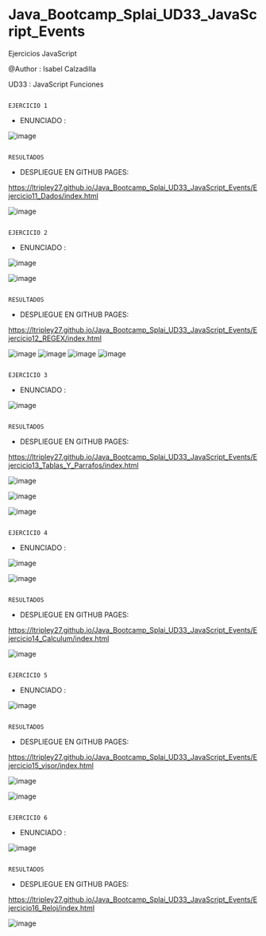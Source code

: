 # Java_Bootcamp_Splai_UD33_JavaScript_Events
Ejercicios JavaScript


@Author : Isabel Calzadilla 

UD33  :  JavaScript Funciones




                                                                  EJERCICIO 1
                                                                  
                                                                  
                                                                  
 - ENUNCIADO :
 
 
 ![image](https://user-images.githubusercontent.com/36207623/158640265-34794e3b-38b2-4ebe-93d4-1370369435a0.png)

 

                                                                  RESULTADOS
                                                                  
                                                                  
 - DESPLIEGUE EN GITHUB PAGES:


https://ltripley27.github.io/Java_Bootcamp_Splai_UD33_JavaScript_Events/Ejercicio11_Dados/index.html


![image](https://user-images.githubusercontent.com/36207623/158641140-7fa26b9b-3101-49cf-b9f3-ae25b273545c.png)



                                                                  EJERCICIO 2
                                                                  
                                                                  
                                                                  
 - ENUNCIADO :
 
 ![image](https://user-images.githubusercontent.com/36207623/158641251-f5af2d59-3970-4391-b98c-ca0fe241faf3.png)

![image](https://user-images.githubusercontent.com/36207623/158641300-a75a02d0-ce12-4939-bab5-c8cf2bd3cd50.png)

 

                                                                  RESULTADOS
                                                                  
                                                                  
 - DESPLIEGUE EN GITHUB PAGES:

https://ltripley27.github.io/Java_Bootcamp_Splai_UD33_JavaScript_Events/Ejercicio12_REGEX/index.html


![image](https://user-images.githubusercontent.com/36207623/158641595-c6a41020-4e47-4c49-bfbf-71616e5b74df.png)
![image](https://user-images.githubusercontent.com/36207623/158641710-9d972ca5-2ca4-4e6c-b91c-c1f06f52c22e.png)
![image](https://user-images.githubusercontent.com/36207623/158641825-34d3bbe5-5913-4d74-aac9-ba92ff8b3577.png)
![image](https://user-images.githubusercontent.com/36207623/158641971-6a60bace-9f5a-4b3a-845b-b6522bded0c1.png)


                                                                  EJERCICIO 3
                                                                  
                                                                  
                                                                  
 - ENUNCIADO :
 
![image](https://user-images.githubusercontent.com/36207623/158642133-bad0538a-7dc4-4193-9a98-820b8c850d7e.png)

 

                                                                  RESULTADOS
                                                                  
                                                                  
 - DESPLIEGUE EN GITHUB PAGES:

https://ltripley27.github.io/Java_Bootcamp_Splai_UD33_JavaScript_Events/Ejercicio13_Tablas_Y_Parrafos/index.html


![image](https://user-images.githubusercontent.com/36207623/158643456-757da6e4-68cc-4118-b19c-2b2370e5b80d.png)

![image](https://user-images.githubusercontent.com/36207623/158643512-7e47ffd8-6c65-42dd-9c7f-d9b462cf0c32.png)

![image](https://user-images.githubusercontent.com/36207623/158643589-f243fc35-0033-4b31-8d02-b2abb2d1b1ff.png)


                                                                  EJERCICIO 4
                                                                  
                                                                  
                                                                  
 - ENUNCIADO :
 

![image](https://user-images.githubusercontent.com/36207623/158643733-f3ff4b55-ea08-4adf-b829-de78f8c33a24.png)

 ![image](https://user-images.githubusercontent.com/36207623/158643780-33a37a47-75bf-4f88-9b93-657863e718c8.png)

                                                                  RESULTADOS
                                                                  
                                                                  
 - DESPLIEGUE EN GITHUB PAGES:

https://ltripley27.github.io/Java_Bootcamp_Splai_UD33_JavaScript_Events/Ejercicio14_Calculum/index.html

![image](https://user-images.githubusercontent.com/36207623/158644202-53538b81-de7d-4a70-98f9-50594eaab07b.png)


                                                                  EJERCICIO 5
                                                                  
                                                                  
                                                                  
 - ENUNCIADO :
 
![image](https://user-images.githubusercontent.com/36207623/158644330-257f77d5-f68b-4698-be22-53508d236f4a.png)


                                                                  RESULTADOS
                                                                  
                                                                  
 - DESPLIEGUE EN GITHUB PAGES:

https://ltripley27.github.io/Java_Bootcamp_Splai_UD33_JavaScript_Events/Ejercicio15_visor/index.html

![image](https://user-images.githubusercontent.com/36207623/158644434-7ff5dbdf-35e7-42df-84d1-63477671a91e.png)

![image](https://user-images.githubusercontent.com/36207623/158644525-8a7088ec-6b6c-41d8-bcf0-24bb0f04a068.png)


                                                                  EJERCICIO 6
                                                                  
                                                                  
                                                                  
 - ENUNCIADO :
 
![image](https://user-images.githubusercontent.com/36207623/158644684-30fb5c97-f5a8-4f59-a6b6-c3fc82023376.png)



                                                                  RESULTADOS
                                                                  
                                                                  
 - DESPLIEGUE EN GITHUB PAGES:

https://ltripley27.github.io/Java_Bootcamp_Splai_UD33_JavaScript_Events/Ejercicio16_Reloj/index.html

![image](https://user-images.githubusercontent.com/36207623/158644829-224ca23e-f1af-4ba7-a8ec-75de98587f12.png)


